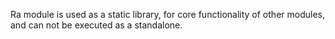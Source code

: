 Ra module is used as a static library, for core functionality of other modules, and can not be executed as a standalone.